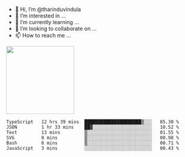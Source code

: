- 👋 Hi, I’m @tharinduvindula
- 👀 I’m interested in ...
- 🌱 I’m currently learning ...
- 💞️ I’m looking to collaborate on ...
- 📫 How to reach me ...

<!---
tharinduvindula/tharinduvindula is a ✨ special ✨ repository because its `README.md` (this file) appears on your GitHub profile.
You can click the Preview link to take a look at your changes.
--->

<img height="180em" src="https://github-readme-stats.vercel.app/api?username=tharinduvindula&show_icons=true&hide_border=false&&count_private=true&include_all_commits=true" />


<!--START_SECTION:waka-->

```text
TypeScript   12 hrs 39 mins  █████████████████████▒░░░   85.30 %
JSON         1 hr 33 mins    ██▓░░░░░░░░░░░░░░░░░░░░░░   10.52 %
Text         13 mins         ▒░░░░░░░░░░░░░░░░░░░░░░░░   01.55 %
SVG          8 mins          ▒░░░░░░░░░░░░░░░░░░░░░░░░   00.98 %
Bash         6 mins          ▒░░░░░░░░░░░░░░░░░░░░░░░░   00.71 %
JavaScript   3 mins          ░░░░░░░░░░░░░░░░░░░░░░░░░   00.43 %
```

<!--END_SECTION:waka-->
